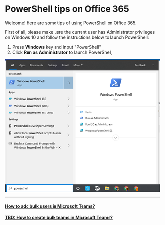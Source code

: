 # PowerShell tips on Office 365
Welcome! Here are some tips of using PowerShell on Office 365.

First of all, please make usre the current user has Administrator privileges on Windows 10 and follow the instructions below to launch PowerShell:
1. Press **Windows** key and input "PowerShell"
2. Click **Run as Administrator** to launch PowerShell,
  
![PowerShell on Windows 10](https://github.com/PeterWxin/powershell/blob/master/Screenshots/PowerShell-01.png "Launch PowerShell")

----
#### [How to add bulk users in Microsoft Teams?](https://github.com/PeterWxin/powershell/blob/master/MicrosoftTeams/Readme.md#how-to-add-bulk-users-in-microsoft-teams)

#### [TBD: How to create bulk teams in Microsoft Teams?](https://github.com/PeterWxin/powershell/blob/master/MicrosoftTeams/Readme.md#tbd-how-to-create-bulk-teams-in-microsoft-teams)
